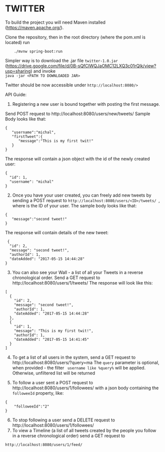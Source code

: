 

# TWITTER


To build the project you will need Maven installed (https://maven.apache.org/).

Clone the repository, then in the root directory (where the pom.xml is located) run 
```
	./mvnw spring-boot:run
```

Simpler way is to download the .jar file ```twitter-1.0.jar ``` (https://drive.google.com/file/d/0B-sQfCIWQJaOMC12LXQ3c01rQlk/view?usp=sharing) and invoke   
```java -jar <PATH TO DOWNLOADED JAR>```

Twitter should be now accessible under ```http://localhost:8080/>```

API Guide:

1. Registering a new user is bound together with posting the first message.

Send POST request to http://localhost:8080/users/new/tweets/ Sample Body looks like that:
```
{  
   "username":"michal",
   "firstTweet":{  
      "message":"This is my first twit!"
   }
}
```

The response will contain a json object with the id of the newly created user:
```
{
  "id": 1,
  "username": "michal"
}
```

2. Once you have your user created, you can freely add new tweets by sending a POST request to ```http://localhost:8080/users/<ID>/tweets/ ```, where <ID> is the ID of your user. The sample body looks like that:
```
{  
   "message":"second tweet!"
}
```
The response will contain details of the new tweet:
```
 {
  "id": 2,
  "message": "second tweet!",
  "authorId": 1,
  "dateAdded": "2017-05-15 14:44:28"
}

```

3. You can also see your Wall - a list of all your Tweets in a reverse chronological order. Send a GET request to http://localhost:8080/users/1/tweets/ 
The response will look like this:
```
[
  {
    "id": 2,
    "message": "second tweet!",
    "authorId": 1,
    "dateAdded": "2017-05-15 14:44:28"
  },
  {
    "id": 1,
    "message": "This is my first twit!",
    "authorId": 1,
    "dateAdded": "2017-05-15 14:41:45"
  }
]
```
4. To get a list of all users in the system, send a GET request to http://localhost:8080/users/?query=ma
The ```query``` parameter is optional, when provided - the filter ``` username like %query%``` will be applied. Otherwise, unfiltered list will be returned

5. To follow a user sent a POST request to http://localhost:8080/users/1/followees/ with a json body containing the ```followeeId``` property, like:
```
{
    "followeeId":"2"
}
```
6. To stop following a user send a DELETE request to http://localhost:8080/users/1/followees/<FOLLOWEE ID>
7. To view a Timeline (a list of all tweets created by the people you follow in a reverse chronological order) send a GET request to 

```http://localhost:8080/users/1/feed/```




